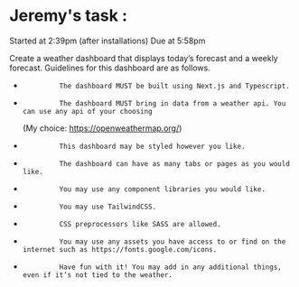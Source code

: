 # Jeremy's task :

Started at 2:39pm (after installations)
Due at 5:58pm

Create a weather dashboard that displays today’s forecast and a weekly forecast. Guidelines for this dashboard are as follows.

-              The dashboard MUST be built using Next.js and Typescript.
-              The dashboard MUST bring in data from a weather api. You can use any api of your choosing
  (My choice: https://openweathermap.org/)
-              This dashboard may be styled however you like.
-              The dashboard can have as many tabs or pages as you would like.
-              You may use any component libraries you would like.
-              You may use TailwindCSS.
-              CSS preprocessors like SASS are allowed.
-              You may use any assets you have access to or find on the internet such as https://fonts.google.com/icons.
-              Have fun with it! You may add in any additional things, even if it’s not tied to the weather.
